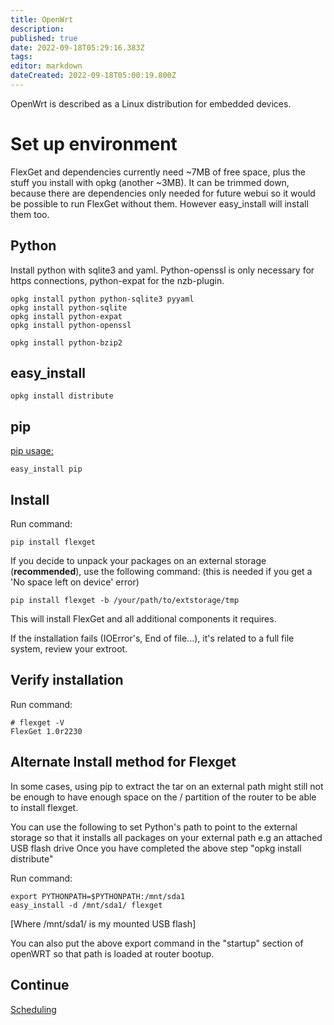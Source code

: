 ```yaml
---
title: OpenWrt
description: 
published: true
date: 2022-09-18T05:29:16.383Z
tags: 
editor: markdown
dateCreated: 2022-09-18T05:00:19.800Z
---
```


OpenWrt is described as a Linux distribution for embedded devices.
  
  

# Set up environment
FlexGet and dependencies currently need ~7MB of free space, plus the stuff you install with opkg (another ~3MB). It can be trimmed down, because there are dependencies only needed for future webui so it would be possible to run FlexGet without them. However easy_install will install them too.

## Python
Install python with sqlite3 and yaml. Python-openssl is only necessary for https connections, python-expat for the nzb-plugin.

```
opkg install python python-sqlite3 pyyaml
opkg install python-sqlite
opkg install python-expat
opkg install python-openssl

opkg install python-bzip2
```


## easy_install
```
opkg install distribute
```

## pip
[pip usage:](http://www.pip-installer.org/en/latest/usage.html)

```
easy_install pip
```


## Install
Run command:

```
pip install flexget
```

If you decide to unpack your packages on an external storage (**recommended**), use the following command: (this is needed if you get a 'No space left on device' error)

```
pip install flexget -b /your/path/to/extstorage/tmp
```


This will install FlexGet and all additional components it requires.

If the installation fails (IOError's, End of file...), it's related to a full file system, review your extroot.
 
## Verify installation
Run command:

```
# flexget -V
FlexGet 1.0r2230
```


## Alternate Install method for Flexget
In some cases, using pip to extract the tar on an external path might still not be enough to have enough space on the / partition of the router to be able to install flexget.

You can use the following to set Python's path to point to the external storage so that it installs all packages on your external path e.g an attached USB flash drive
Once you have completed the above step "opkg install distribute"

Run command:

```
export PYTHONPATH=$PYTHONPATH:/mnt/sda1   
easy_install -d /mnt/sda1/ flexget
```

[Where /mnt/sda1/ is my mounted USB flash]

You can also put the above export command in the "startup" section of openWRT so that path is loaded at router bootup.





## Continue
[Scheduling](/InstallWizard/Linux/Environment/FlexGet/Scheduling)